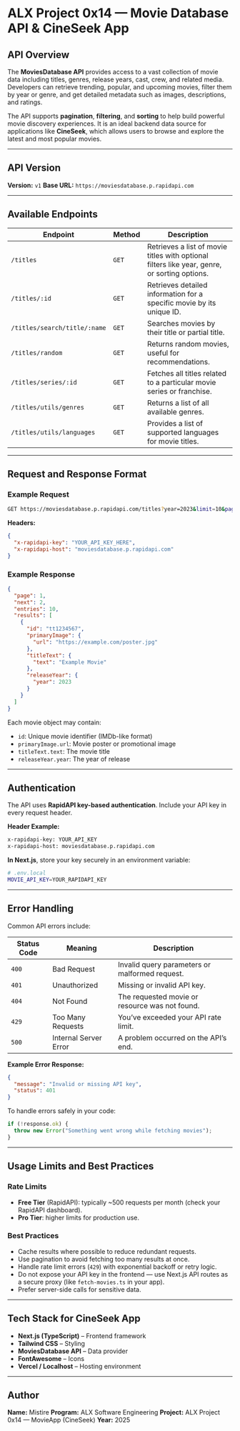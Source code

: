 
# ALX Project 0x14 — Movie Database API & CineSeek App

## API Overview

The **MoviesDatabase API** provides access to a vast collection of movie data including titles, genres, release years, cast, crew, and related media. Developers can retrieve trending, popular, and upcoming movies, filter them by year or genre, and get detailed metadata such as images, descriptions, and ratings.

The API supports **pagination**, **filtering**, and **sorting** to help build powerful movie discovery experiences.
It is an ideal backend data source for applications like **CineSeek**, which allows users to browse and explore the latest and most popular movies.

---

## API Version

**Version:** `v1`
**Base URL:** `https://moviesdatabase.p.rapidapi.com`

---

## Available Endpoints

| Endpoint                     | Method | Description                                                                                  |
| ---------------------------- | ------ | -------------------------------------------------------------------------------------------- |
| `/titles`                    | `GET`  | Retrieves a list of movie titles with optional filters like year, genre, or sorting options. |
| `/titles/:id`                | `GET`  | Retrieves detailed information for a specific movie by its unique ID.                        |
| `/titles/search/title/:name` | `GET`  | Searches movies by their title or partial title.                                             |
| `/titles/random`             | `GET`  | Returns random movies, useful for recommendations.                                           |
| `/titles/series/:id`         | `GET`  | Fetches all titles related to a particular movie series or franchise.                        |
| `/titles/utils/genres`       | `GET`  | Returns a list of all available genres.                                                      |
| `/titles/utils/languages`    | `GET`  | Provides a list of supported languages for movie titles.                                     |

---

## Request and Response Format

### Example Request

```bash
GET https://moviesdatabase.p.rapidapi.com/titles?year=2023&limit=10&page=1
```

**Headers:**

```json
{
  "x-rapidapi-key": "YOUR_API_KEY_HERE",
  "x-rapidapi-host": "moviesdatabase.p.rapidapi.com"
}
```

### Example Response

```json
{
  "page": 1,
  "next": 2,
  "entries": 10,
  "results": [
    {
      "id": "tt1234567",
      "primaryImage": {
        "url": "https://example.com/poster.jpg"
      },
      "titleText": {
        "text": "Example Movie"
      },
      "releaseYear": {
        "year": 2023
      }
    }
  ]
}
```

Each movie object may contain:

* `id`: Unique movie identifier (IMDb-like format)
* `primaryImage.url`: Movie poster or promotional image
* `titleText.text`: The movie title
* `releaseYear.year`: The year of release

---

## Authentication

The API uses **RapidAPI key-based authentication**.
Include your API key in every request header.

**Header Example:**

```bash
x-rapidapi-key: YOUR_API_KEY
x-rapidapi-host: moviesdatabase.p.rapidapi.com
```

**In Next.js**, store your key securely in an environment variable:

```bash
# .env.local
MOVIE_API_KEY=YOUR_RAPIDAPI_KEY
```

---

## Error Handling

Common API errors include:

| Status Code | Meaning               | Description                                    |
| ----------- | --------------------- | ---------------------------------------------- |
| `400`       | Bad Request           | Invalid query parameters or malformed request. |
| `401`       | Unauthorized          | Missing or invalid API key.                    |
| `404`       | Not Found             | The requested movie or resource was not found. |
| `429`       | Too Many Requests     | You’ve exceeded your API rate limit.           |
| `500`       | Internal Server Error | A problem occurred on the API’s end.           |

**Example Error Response:**

```json
{
  "message": "Invalid or missing API key",
  "status": 401
}
```

To handle errors safely in your code:

```typescript
if (!response.ok) {
  throw new Error("Something went wrong while fetching movies");
}
```

---

## Usage Limits and Best Practices

### Rate Limits

* **Free Tier** (RapidAPI): typically ~500 requests per month (check your RapidAPI dashboard).
* **Pro Tier**: higher limits for production use.

### Best Practices

* Cache results where possible to reduce redundant requests.
* Use pagination to avoid fetching too many results at once.
* Handle rate limit errors (`429`) with exponential backoff or retry logic.
* Do not expose your API key in the frontend — use Next.js API routes as a secure proxy (like `fetch-movies.ts` in your app).
* Prefer server-side calls for sensitive data.

---

## Tech Stack for CineSeek App

* **Next.js (TypeScript)** – Frontend framework
* **Tailwind CSS** – Styling
* **MoviesDatabase API** – Data provider
* **FontAwesome** – Icons
* **Vercel / Localhost** – Hosting environment

---

## Author

**Name:** Mistire
**Program:** ALX Software Engineering
**Project:** ALX Project 0x14 — MovieApp (CineSeek)
**Year:** 2025

